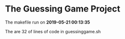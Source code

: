 # The Guessing Game Project

The makefile run on **2019-05-21 00:13:35**

The are  32 of lines of code in guessinggame.sh
